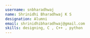 ```yaml
---
username: snbharadhwaj
name: Shrinidhi Bharadhwaj K S
designation: Alumni
email: shrinidhibharadhwaj@gmail.com
skills: designing, C , C++ , python
---
```

